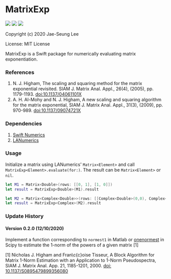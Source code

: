 # MatrixExp
![](https://img.shields.io/badge/version-0.1.0-blue)
![](https://img.shields.io/badge/license-MIT-green)
![](https://img.shields.io/badge/last%20updated-October%202020-orange)

Copyright (c) 2020 Jae-Seung Lee

License: MIT License

MatrixExp is a Swift package for numerically evaluating matrix exponentiation.

### References

  1. N. J. Higham, The scaling and squaring method for the matrix exponential revisited. SIAM J. Matrix Anal. Appl., 26(4), (2005), pp. 1179-1193. [doi:10.1137/04061101X](https://doi.org/10.1137/04061101X)
  2. A. H. Al-Mohy and N. J. Higham, A new scaling and squaring algorithm for the matrix exponential, SIAM J. Matrix Anal. Appl., 31(3), (2009), pp. 970-989. [doi:10.1137/09074721X](https://doi.org/10.1137/09074721X)

### Dependencies

  1. [Swift Numerics](https://github.com/apple/swift-numerics)
  2. [LANumerics](https://github.com/phlegmaticprogrammer/LANumerics)

### Usage

Initialize a matrix using LANumerics' `Matrix<Element>` and call `MatrixExp<Element>.evaluate(for:)`.
The result can be `Matrix<Element>` or `nil`.

```swift
let M1 = Matrix<Double>(rows: [[0, 1], [1, 0]])
let result = MatrixExp<Double>(M1).result

let M2 = Matrix<Complex<Double>>(rows: [[Complex<Double>(0,0), Complex<Double>(0, -1)], [Complex<Double>(0, 1), Complex<Double>(0, 0)]])
let result = MatrixExp<Complex>(M2).result
```

### Update History

#### Version 0.2.0 (12/10/2020)

Implement a function corresponding to `normest1` in Matlab or [onenormest](https://docs.scipy.org/doc/scipy/reference/generated/scipy.sparse.linalg.onenormest.html) in Scipy to estimate the 1-norm of the powers of a given matrix [1]


[1] Nicholas J. Higham and Fran\c{c}oise Tisseur, A Block Algorithm for Matrix 1-Norm Estimation with an Application to 1-Norm Pseudospectra, SIAM J. Matrix Anal. App. 21, 1185-1201, 2000. [doi: 10.1137/S0895479899356080](https://doi.org/10.1137/S0895479899356080)


